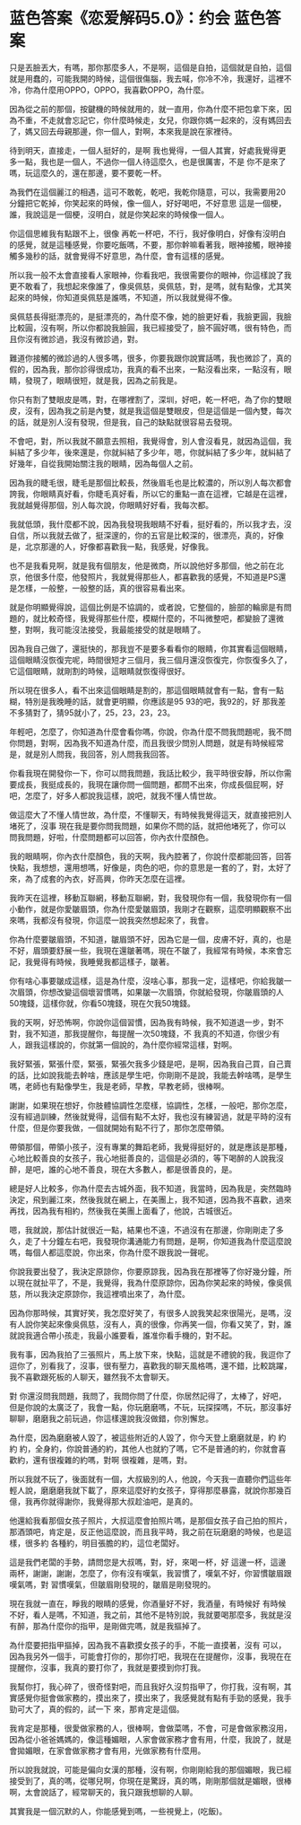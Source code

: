 # 蓝色答案《恋爱解码5.0》：约会 蓝色答案

只是丟臉丟大，有嗎，那你那麼多人，不是啊，這個是自拍，這個就是自拍，這個就是用蠢的，可能我開的時候，這個很傷腦，我去喊，你冷不冷，我還好，這裡不冷，你為什麼用OPPO，OPPO，我喜歡OPPO，為什麼。

因為從之前的那個，按鍵機的時候就用的，就一直用，你為什麼不把包拿下來，因為不重，不走就會忘記它，你什麼時候走，女兒，你跟你媽一起來的，沒有媽回去了，媽又回去母親那邊，你一個人，對啊，本來我是說在家裡待。

待到明天，直接走，一個人挺好的，是啊 我也覺得，一個人其實，好處我覺得更多一點，我也是一個人，不過你一個人待這麼久，也是很厲害，不是 你不是來了嗎，玩這麼久的，還在那邊，要不要乾一杯。

為我們在這個麗江的相遇，這可不敢乾，乾吧，我乾你隨意，可以，我需要用20分鐘把它乾掉，你笑起來的時候，像一個人，好好喝吧，不好意思 這是一個梗，誰，我說這是一個梗，沒明白，就是你笑起來的時候像一個人。

你這個思維我有點跟不上，很像 再乾一杯吧，不行，我好像明白，好像有沒明白的感覺，就是這種感覺，你要吃飯嗎，不要，那你幹嘛看著我，眼神接觸，眼神接觸多幾秒的話，就會覺得不好意思，為什麼，會有這樣的感覺。

所以我一般不太會直接看人家眼神，你看我吧，我很需要你的眼神，你這樣說了我更不敢看了，我想起來像誰了，像吳佩慈，吳佩慈，對，是嗎，就有點像，尤其笑起來的時候，你知道吳佩慈是誰嗎，不知道，所以我就覺得不像。

吳佩慈長得挺漂亮的，是挺漂亮的，為什麼不像，她的臉更好看，我臉更圓，我臉比較圓，沒有啊，所以你都說我臉圓，我已經接受了，臉不圓好嗎，很有特色，而且你沒有微診過，我沒有微診過，對。

難道你接觸的微診過的人很多嗎，很多，你要我跟你說實話嗎，我也微診了，真的假的，因為我，那你診得很成功，我真的看不出來，一點沒看出來，一點沒有，眼睛，發現了，眼睛很短，就是我，因為之前我是。

你只有割了雙眼皮是嗎，對，在哪裡割了，深圳，好吧，乾一杯吧，為了你的雙眼皮，沒有，因為我之前是內雙，就是我這個是雙眼皮，但是這個是一個內雙，每次的話，就是別人沒有發現，但是我，自己的缺點就很容易去發現。

不會吧，對，所以我就不願意去照相，我覺得會，別人會沒看見，就因為這個，我糾結了多少年，後來還是，你就糾結了多少年，嗯，你就糾結了多少年，就糾結了好幾年，自從我開始關注我的眼睛，因為每個人之前。

因為我的睫毛很，睫毛是那個比較長，然後眉毛也是比較濃的，所以別人每次都會誇我，你眼睛真好看，你睫毛真好看，所以它的重點一直在這裡，它越是在這裡，我就越覺得那個，別人每次說，你眼睛好好看，我每次都。

我就低頭，我什麼都不說，因為我發現我眼睛不好看，挺好看的，所以我才去，沒自信，所以我就去做了，挺深邃的，你的五官是比較深的，很漂亮，真的，好像是，北京那邊的人，好像都喜歡我一點，我感覺，好像我。

也不是我看見啊，就是我有個朋友，他是微商，所以說他好多那個，他之前在北京，他很多什麼，他發照片，我就覺得那些人，都喜歡我的感覺，不知道是PS還是怎樣，一般整，一般整的話，真的很容易看出來。

就是你明顯覺得說，這個比例是不協調的，或者說，它整個的，臉部的輪廓是有問題的，就比較奇怪，我覺得那些什麼，模糊什麼的，不叫微整吧，都變臉了還微整，對啊，我可能沒法接受，我最能接受的就是眼睛了。

因為我自己做了，還挺快的，那我豈不是要多看看你的眼睛，你其實看這個眼睛，這個眼睛沒恢復完呢，時間很短才三個月，我三個月還沒恢復完，你恢復多久了，它這個眼睛，就剛割的時候，這眼睛就恢復得很好。

所以現在很多人，看不出來這個眼睛是割的，那這個眼睛就會有一點，會有一點糊，特別是我晚睡的話，就會更明顯，你應該是95 93的吧，我92的，好 那我差不多猜對了，猜95就小了，25，23，23，23。

年輕吧，怎麼了，你知道為什麼會看你嗎，你說，你為什麼不問我問題呢，我不問你問題，對啊，因為我不知道為什麼，而且我很少問別人問題，就是有時候經常是，就是別人問我，我回答，別人問我我回答。

你看我現在開發你一下，你可以問我問題，我話比較少，我平時很安靜，所以你需要成長，我挺成長的，我現在讓你問一個問題，都問不出來，你成長個屁啊，好吧，怎麼了，好多人都說我這樣，說吧，就我不懂人情世故。

做這麼大了不懂人情世故，為什麼，不懂聊天，有時候我覺得這天，就直接把別人堵死了，沒事 現在我是要你問我問題，如果你不問的話，就把他堵死了，你可以問我問題，好啦，什麼問題都可以回答，你內衣什麼顏色。

我的眼睛啊，你內衣什麼顏色，我的天啊，我內腔著了，你說什麼都能回答，回答 快點，我想想，還用想嗎，好像是，肉色的吧，你的意思是一套的了，對，太好了 來，為了成套的內衣，好高興，你昨天怎麼在這裡。

我昨天在這裡，移動互聯網，移動互聯網，對，我發現你有一個，我發現你有一個小動作，就是你愛皺眉頭，你為什麼愛皺眉頭，我剛才在觀察，這麼明顯觀察不出來嗎，我都沒有發現，你這麼一說我突然想起來了，我會。

你為什麼要皺眉頭，不知道，皺眉頭不好，因為它是一個，皮膚不好，真的，也是不好，眉頭要舒展一些，我現在還皺著嗎，現在不皺了，我經常有時候，本來會忘記，我覺得有時候，我睡覺我都這樣子，皺著。

你有啥心事要皺成這樣，這是為什麼，沒啥心事，那我一定，這樣吧，你給我皺一次眉頭，你想改變這個壞習慣嗎，如果皺一次眉頭，你就給發現，你皺眉頭的人50塊錢，這樣你就，你看50塊錢，現在欠我50塊錢。

我的天啊，好恐怖啊，你說你這個習慣，因為我有時候，我不知道退一步，對不對，我不知道，那我提醒你，每提醒一次50塊錢，不 我真的不知道，你很少有人，跟我這樣說的，你就第一個說的，為什麼你經常這樣，對啊。

我好緊張，緊張什麼，緊張，緊張欠我多少錢是吧，是啊，因為我自己買，自己賣的話，比如說我能去幹啥，應該是學生吧，你剛剛不是說，我能去幹啥嗎，是學生嗎，老師也有點像學生，我是老師，早教，早教老師，很棒啊。

謝謝，如果現在想好，你肢體協調性怎麼樣，協調性，怎樣，一般吧，那你怎麼，沒有經過訓練，然後就覺得，這個有點不太好，我也沒有練習過，就是平時的沒有什麼，但是你要我做，一個就開始有點不行了，那你怎麼帶領。

帶領那個，帶領小孩子，沒有專業的舞蹈老師，我覺得挺好的，就是應該是那種，心地比較善良的女孩子，我心地挺善良的，這個是必須的，等下喝醉的人說我沒醉，是吧，誰的心地不善良，現在大多數人，都是很善良的，是。

總是好人比較多，你為什麼去古城外面，我不知道，我當時，因為我是，突然臨時決定，飛到麗江來，然後我就在網上，在美團上，我不知道，因為我不喜歡，過來再找，因為我有相約，然後我在美團上面看了，他說，古城很近。

嗯，我就說，那估計就很近一點，結果也不遠，不過沒有在那邊，你剛剛走了多久，走了十分鐘左右吧，我發現你溝通能力有問題，是啊，你知道我為什麼這麼說嗎，每個人都這麼說，你出來，你為什麼不跟我說一聲呢。

你說我要出發了，我決定原諒你，你要原諒我，因為我在那裡等了你好幾分鐘，所以現在就扯平了，不是，我覺得，我為什麼原諒你，因為你笑起來的時候，像吳佩慈，所以我決定原諒你，我這裡噴出來了，為什麼。

因為你那時候，其實好笑，我怎麼好笑了，有很多人說我笑起來很陽光，是嗎，沒有人說你笑起來像吳佩慈，沒有人，真的很像，你再笑一個，你看又笑了，對，誰就說我適合帶小孩走，我最小誰要看，誰准你看手機的，對不起。

我有事，因為我拍了三張照片，馬上放下來，快點，這就是不禮貌的我，我逗你了逗你了，別看我了，沒事，很有壓力，喜歡我的聊天風格嗎，還不錯，比較跳躍，我不喜歡跟死板的人聊天，雖然我不太會聊天。

對 你還沒問我問題，我問了，我問你問了什麼，你居然記得了，太棒了，好吧，但是你說的太廣泛了，我會一點，你玩磨磨嗎，不玩，玩探探嗎，不玩，那沒事好聊聊，磨磨我之前玩過，你這樣還說我沒做錯，你別懈怠。

為什麼，因為磨磨被人毀了，被這些附近的人毀了，你今天登上磨磨就是，約 約 約 約，全身約，你說普通的約，其他人也就約了嗎，它不是普通的約，你就會喜歡約，還有很複雜的約嗎，對啊 很複雜，是嗎，對。

所以我就不玩了，後面就有一個，大叔級別的人，他說，今天我一直聽你們這些年輕人說，磨磨磨我就下載了，原來這麼好約女孩子，穿得那麼暴露，就說你那幾百億，我再你就得謝你，我覺得那大叔趁油吧，是真的。

他還給我看那個女孩子照片，大叔這麼會拍照片嗎，是那個女孩子自己拍的照片，那酒頭吧，肯定是，反正他這麼說，而且我平時，我之前在玩磨磨的時候，也是這樣，很多約 各種約，明目張膽的約，這位老闆好。

這是我們老闆的手勢，請問您是大叔嗎，對，好，來喝一杯，好 這邊一杯，這邊兩杯，謝謝，謝謝，怎麼了，你有沒有嘆氣，我習慣了，嘆氣不好，你習慣皺眉跟嘆氣嗎，對 習慣嘆氣，但皺眉剛發現的，皺眉是剛發現的。

現在我就一直在，睜我的眼睛的感覺，你酒量好不好，我酒量，有時候好 有時候不好，看人是嗎，不知道，我之前，其他不是特別說，我就要喝那麼多，我就是沒有醉，那為什麼你的指甲，是剛做完嗎，就是我摳掉了。

為什麼要把指甲摳掉，因為我不喜歡摸女孩子的手，不能一直摸著，沒有 可以，因為我另外一個手，可能會打你的，那你打吧，我現在在提醒你，沒事，我現在在提醒你，沒事，我真的要打你了，我就是要摸到你打我。

我幫你打，我心碎了，很奇怪對吧，而且我好久沒剪指甲了，你打我，沒有啊，其實感覺你挺會做家務的，摸出來了，摸出來了，我感覺就有點有手勁的感覺，我手勁可大了，真的假的，試一下 來，那肯定是這個。

我肯定是那種，很愛做家務的人，很棒啊，會做菜嗎，不會，可是會做家務沒用，因為從小爸爸媽媽的，像這種媚眼，人家會做家務才會有用，什麼，我說了，就是會拋媚眼，在家會做家務才會有用，光做家務有什麼用。

所以說我就說，可能是偏向女漢的那種，沒有啊，你剛剛給我的那個媚眼，我已經接受到了，真的嗎，從哪兒啊，你現在是驚訝，真的嗎，剛剛那個就是媚眼，很棒啊，太會說話了，經常聊天的，我只跟我想聊的人聊。

其實我是一個沉默的人，你能感覺到嗎，一些視覺上，(吃飯)。